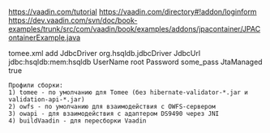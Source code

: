 https://vaadin.com/tutorial
https://vaadin.com/directory#!addon/loginform
https://dev.vaadin.com/svn/doc/book-examples/trunk/src/com/vaadin/book/examples/addons/jpacontainer/JPAContainerExample.java


tomee.xml add
<Resource id="smartHomeDataSource" type="DataSource">
		JdbcDriver  org.hsqldb.jdbcDriver
		JdbcUrl jdbc:hsqldb:mem:hsqldb
		UserName    root
		Password    some_pass
		JtaManaged true
	</Resource>

	
	Профили сборки:
	1) tomee - по умолчанию для Tomee (без hibernate-validator-*.jar и validation-api-*.jar)
	2) owfs - по умолчанию для взаимодействия с OWFS-сервером
	3) owapi - для взаимодействия с адаптером DS9490 через JNI
	4) buildVaadin - для пересборки Vaadin